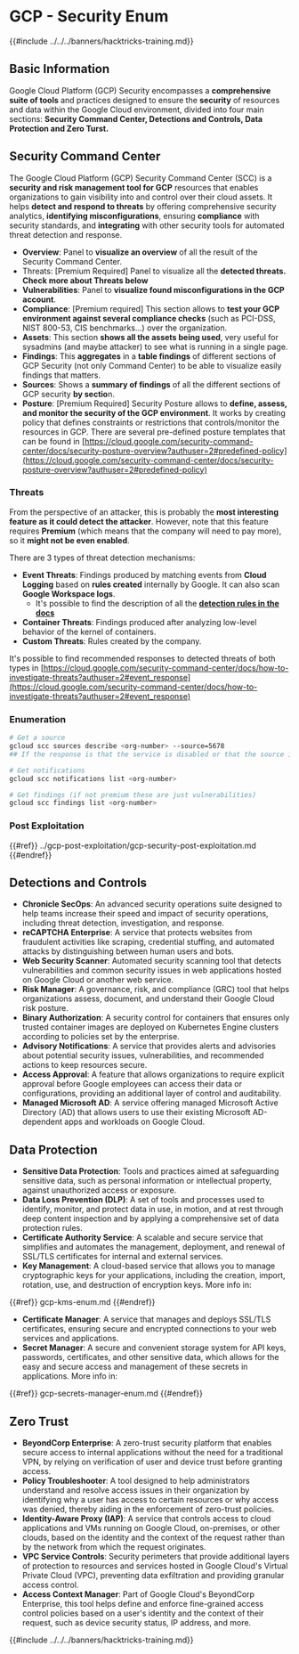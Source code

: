 # GCP - Security Enum

{{#include ../../../banners/hacktricks-training.md}}

## Basic Information

Google Cloud Platform (GCP) Security encompasses a **comprehensive suite of tools** and practices designed to ensure the **security** of resources and data within the Google Cloud environment, divided into four main sections: **Security Command Center, Detections and Controls, Data Protection and Zero Turst.**

## **Security Command Center**

The Google Cloud Platform (GCP) Security Command Center (SCC) is a **security and risk management tool for GCP** resources that enables organizations to gain visibility into and control over their cloud assets. It helps **detect and respond to threats** by offering comprehensive security analytics, **identifying misconfigurations**, ensuring **compliance** with security standards, and **integrating** with other security tools for automated threat detection and response.

- **Overview**: Panel to **visualize an overview** of all the result of the Security Command Center.
- Threats: \[Premium Required] Panel to visualize all the **detected threats. Check more about Threats below**
- **Vulnerabilities**: Panel to **visualize found misconfigurations in the GCP account**.
- **Compliance**: \[Premium required] This section allows to **test your GCP environment against several compliance checks** (such as PCI-DSS, NIST 800-53, CIS benchmarks...) over the organization.
- **Assets**: This section **shows all the assets being used**, very useful for sysadmins (and maybe attacker) to see what is running in a single page.
- **Findings**: This **aggregates** in a **table findings** of different sections of GCP Security (not only Command Center) to be able to visualize easily findings that matters.
- **Sources**: Shows a **summary of findings** of all the different sections of GCP security **by sectio**n.
- **Posture**: \[Premium Required] Security Posture allows to **define, assess, and monitor the security of the GCP environment**. It works by creating policy that defines constraints or restrictions that controls/monitor the resources in GCP. There are several pre-defined posture templates that can be found in [https://cloud.google.com/security-command-center/docs/security-posture-overview?authuser=2#predefined-policy](https://cloud.google.com/security-command-center/docs/security-posture-overview?authuser=2#predefined-policy)

### **Threats**

From the perspective of an attacker, this is probably the **most interesting feature as it could detect the attacker**. However, note that this feature requires **Premium** (which means that the company will need to pay more), so it **might not be even enabled**.

There are 3 types of threat detection mechanisms:

- **Event Threats**: Findings produced by matching events from **Cloud Logging** based on **rules created** internally by Google. It can also scan **Google Workspace logs**.
  - It's possible to find the description of all the [**detection rules in the docs**](https://cloud.google.com/security-command-center/docs/concepts-event-threat-detection-overview?authuser=2#how_works)
- **Container Threats**: Findings produced after analyzing low-level behavior of the kernel of containers.
- **Custom Threats**: Rules created by the company.

It's possible to find recommended responses to detected threats of both types in [https://cloud.google.com/security-command-center/docs/how-to-investigate-threats?authuser=2#event_response](https://cloud.google.com/security-command-center/docs/how-to-investigate-threats?authuser=2#event_response)

### Enumeration

```bash
# Get a source
gcloud scc sources describe <org-number> --source=5678
## If the response is that the service is disabled or that the source is not found, then, it isn't enabled

# Get notifications
gcloud scc notifications list <org-number>

# Get findings (if not premium these are just vulnerabilities)
gcloud scc findings list <org-number>
```

### Post Exploitation

{{#ref}}
../gcp-post-exploitation/gcp-security-post-exploitation.md
{{#endref}}

## Detections and Controls

- **Chronicle SecOps**: An advanced security operations suite designed to help teams increase their speed and impact of security operations, including threat detection, investigation, and response.
- **reCAPTCHA Enterprise**: A service that protects websites from fraudulent activities like scraping, credential stuffing, and automated attacks by distinguishing between human users and bots.
- **Web Security Scanner**: Automated security scanning tool that detects vulnerabilities and common security issues in web applications hosted on Google Cloud or another web service.
- **Risk Manager**: A governance, risk, and compliance (GRC) tool that helps organizations assess, document, and understand their Google Cloud risk posture.
- **Binary Authorization**: A security control for containers that ensures only trusted container images are deployed on Kubernetes Engine clusters according to policies set by the enterprise.
- **Advisory Notifications**: A service that provides alerts and advisories about potential security issues, vulnerabilities, and recommended actions to keep resources secure.
- **Access Approval**: A feature that allows organizations to require explicit approval before Google employees can access their data or configurations, providing an additional layer of control and auditability.
- **Managed Microsoft AD**: A service offering managed Microsoft Active Directory (AD) that allows users to use their existing Microsoft AD-dependent apps and workloads on Google Cloud.

## Data Protection

- **Sensitive Data Protection**: Tools and practices aimed at safeguarding sensitive data, such as personal information or intellectual property, against unauthorized access or exposure.
- **Data Loss Prevention (DLP)**: A set of tools and processes used to identify, monitor, and protect data in use, in motion, and at rest through deep content inspection and by applying a comprehensive set of data protection rules.
- **Certificate Authority Service**: A scalable and secure service that simplifies and automates the management, deployment, and renewal of SSL/TLS certificates for internal and external services.
- **Key Management**: A cloud-based service that allows you to manage cryptographic keys for your applications, including the creation, import, rotation, use, and destruction of encryption keys. More info in:

{{#ref}}
gcp-kms-enum.md
{{#endref}}

- **Certificate Manager**: A service that manages and deploys SSL/TLS certificates, ensuring secure and encrypted connections to your web services and applications.
- **Secret Manager**: A secure and convenient storage system for API keys, passwords, certificates, and other sensitive data, which allows for the easy and secure access and management of these secrets in applications. More info in:

{{#ref}}
gcp-secrets-manager-enum.md
{{#endref}}

## Zero Trust

- **BeyondCorp Enterprise**: A zero-trust security platform that enables secure access to internal applications without the need for a traditional VPN, by relying on verification of user and device trust before granting access.
- **Policy Troubleshooter**: A tool designed to help administrators understand and resolve access issues in their organization by identifying why a user has access to certain resources or why access was denied, thereby aiding in the enforcement of zero-trust policies.
- **Identity-Aware Proxy (IAP)**: A service that controls access to cloud applications and VMs running on Google Cloud, on-premises, or other clouds, based on the identity and the context of the request rather than by the network from which the request originates.
- **VPC Service Controls**: Security perimeters that provide additional layers of protection to resources and services hosted in Google Cloud's Virtual Private Cloud (VPC), preventing data exfiltration and providing granular access control.
- **Access Context Manager**: Part of Google Cloud's BeyondCorp Enterprise, this tool helps define and enforce fine-grained access control policies based on a user's identity and the context of their request, such as device security status, IP address, and more.

{{#include ../../../banners/hacktricks-training.md}}
